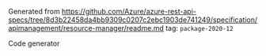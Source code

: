 Generated from https://github.com/Azure/azure-rest-api-specs/tree/8d3b22458da4bb9309c0207c2ebc1903de741249/specification/apimanagement/resource-manager/readme.md tag: `package-2020-12`

Code generator 


